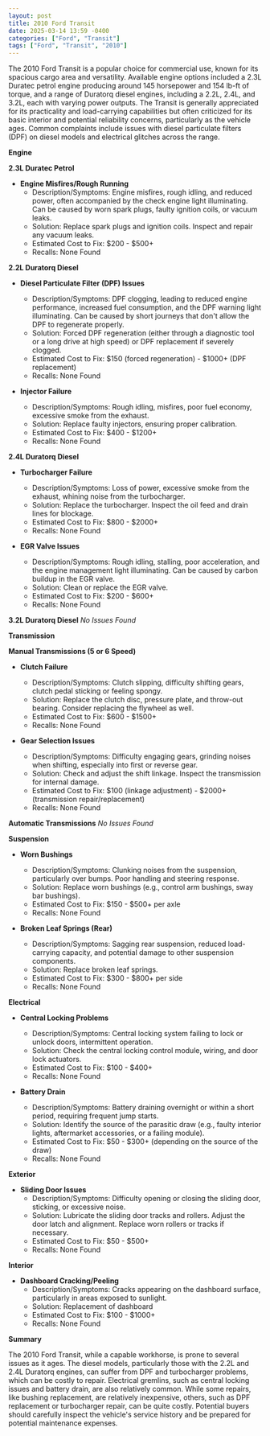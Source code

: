 ```yaml
---
layout: post
title: 2010 Ford Transit
date: 2025-03-14 13:59 -0400
categories: ["Ford", "Transit"]
tags: ["Ford", "Transit", "2010"]
---
```

The 2010 Ford Transit is a popular choice for commercial use, known for its spacious cargo area and versatility. Available engine options included a 2.3L Duratec petrol engine producing around 145 horsepower and 154 lb-ft of torque, and a range of Duratorq diesel engines, including a 2.2L, 2.4L, and 3.2L, each with varying power outputs. The Transit is generally appreciated for its practicality and load-carrying capabilities but often criticized for its basic interior and potential reliability concerns, particularly as the vehicle ages. Common complaints include issues with diesel particulate filters (DPF) on diesel models and electrical glitches across the range.

**Engine**

**2.3L Duratec Petrol**
* **Engine Misfires/Rough Running**
    * Description/Symptoms: Engine misfires, rough idling, and reduced power, often accompanied by the check engine light illuminating. Can be caused by worn spark plugs, faulty ignition coils, or vacuum leaks.
    * Solution: Replace spark plugs and ignition coils. Inspect and repair any vacuum leaks.
    * Estimated Cost to Fix: $200 - $500+
    * Recalls: None Found

**2.2L Duratorq Diesel**
* **Diesel Particulate Filter (DPF) Issues**
    * Description/Symptoms: DPF clogging, leading to reduced engine performance, increased fuel consumption, and the DPF warning light illuminating. Can be caused by short journeys that don't allow the DPF to regenerate properly.
    * Solution: Forced DPF regeneration (either through a diagnostic tool or a long drive at high speed) or DPF replacement if severely clogged.
    * Estimated Cost to Fix: $150 (forced regeneration) - $1000+ (DPF replacement)
    * Recalls: None Found

* **Injector Failure**
    * Description/Symptoms: Rough idling, misfires, poor fuel economy, excessive smoke from the exhaust.
    * Solution: Replace faulty injectors, ensuring proper calibration.
    * Estimated Cost to Fix: $400 - $1200+
    * Recalls: None Found

**2.4L Duratorq Diesel**
* **Turbocharger Failure**
    * Description/Symptoms: Loss of power, excessive smoke from the exhaust, whining noise from the turbocharger.
    * Solution: Replace the turbocharger. Inspect the oil feed and drain lines for blockage.
    * Estimated Cost to Fix: $800 - $2000+
    * Recalls: None Found

* **EGR Valve Issues**
    * Description/Symptoms: Rough idling, stalling, poor acceleration, and the engine management light illuminating. Can be caused by carbon buildup in the EGR valve.
    * Solution: Clean or replace the EGR valve.
    * Estimated Cost to Fix: $200 - $600+
    * Recalls: None Found

**3.2L Duratorq Diesel**
    *No Issues Found*

**Transmission**

**Manual Transmissions (5 or 6 Speed)**

* **Clutch Failure**
    * Description/Symptoms: Clutch slipping, difficulty shifting gears, clutch pedal sticking or feeling spongy.
    * Solution: Replace the clutch disc, pressure plate, and throw-out bearing. Consider replacing the flywheel as well.
    * Estimated Cost to Fix: $600 - $1500+
    * Recalls: None Found

* **Gear Selection Issues**
    * Description/Symptoms: Difficulty engaging gears, grinding noises when shifting, especially into first or reverse gear.
    * Solution: Check and adjust the shift linkage. Inspect the transmission for internal damage.
    * Estimated Cost to Fix: $100 (linkage adjustment) - $2000+ (transmission repair/replacement)
    * Recalls: None Found

**Automatic Transmissions**
    *No Issues Found*

**Suspension**

* **Worn Bushings**
    * Description/Symptoms: Clunking noises from the suspension, particularly over bumps. Poor handling and steering response.
    * Solution: Replace worn bushings (e.g., control arm bushings, sway bar bushings).
    * Estimated Cost to Fix: $150 - $500+ per axle
    * Recalls: None Found

* **Broken Leaf Springs (Rear)**
    * Description/Symptoms: Sagging rear suspension, reduced load-carrying capacity, and potential damage to other suspension components.
    * Solution: Replace broken leaf springs.
    * Estimated Cost to Fix: $300 - $800+ per side
    * Recalls: None Found

**Electrical**

* **Central Locking Problems**
    * Description/Symptoms: Central locking system failing to lock or unlock doors, intermittent operation.
    * Solution: Check the central locking control module, wiring, and door lock actuators.
    * Estimated Cost to Fix: $100 - $400+
    * Recalls: None Found

* **Battery Drain**
    * Description/Symptoms: Battery draining overnight or within a short period, requiring frequent jump starts.
    * Solution: Identify the source of the parasitic draw (e.g., faulty interior lights, aftermarket accessories, or a failing module).
    * Estimated Cost to Fix: $50 - $300+ (depending on the source of the draw)
    * Recalls: None Found

**Exterior**

* **Sliding Door Issues**
    * Description/Symptoms: Difficulty opening or closing the sliding door, sticking, or excessive noise.
    * Solution: Lubricate the sliding door tracks and rollers. Adjust the door latch and alignment. Replace worn rollers or tracks if necessary.
    * Estimated Cost to Fix: $50 - $500+
    * Recalls: None Found

**Interior**

* **Dashboard Cracking/Peeling**
    * Description/Symptoms: Cracks appearing on the dashboard surface, particularly in areas exposed to sunlight.
    * Solution: Replacement of dashboard
    * Estimated Cost to Fix: $100 - $1000+
    * Recalls: None Found

**Summary**

The 2010 Ford Transit, while a capable workhorse, is prone to several issues as it ages. The diesel models, particularly those with the 2.2L and 2.4L Duratorq engines, can suffer from DPF and turbocharger problems, which can be costly to repair. Electrical gremlins, such as central locking issues and battery drain, are also relatively common. While some repairs, like bushing replacement, are relatively inexpensive, others, such as DPF replacement or turbocharger repair, can be quite costly. Potential buyers should carefully inspect the vehicle's service history and be prepared for potential maintenance expenses.


